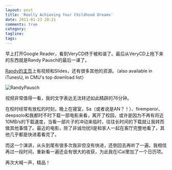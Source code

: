 ```yaml
---
layout: post
title: 'Really Achieving Your Childhood Dreams'
date: 2011-01-23 20:21
comments: true
category: 
tagline: 
tags:
---
```

    

早上打开Google Reader，看到VeryCD终于被和谐了。最后从VeryCD上拖下来的东西就是Randy Pausch的最后一课了。

[Randy的主页](http://www.cs.cmu.edu/~pausch/)上有视频和Slides，还有很多其他的资源。（also available in iTunesU,  in CMU's top download list）

![RandyPausch](http://qingpei.me/images/in_post/newimage.jpg)

视频非常值得一看，我的文字表达无法转述如此精辟的76分钟。

在校时经常有放松的时刻，晚上在寝室，Sa（或者说是AN？！）、firemperor、deepsolo和我都时不时下载一部电影来看，离开了校园，或许是因为不再有将近10MB/s的下载速度，当看一部片子的冲动来临时，往往长时间的下载就让我转而做其他事情了。最近的电影，除了非诚勿扰II是和家人一起在客厅完整地看了，其他几乎都是快进着看完了。

而这一个演讲，从头到尾有很多次我非但没有快进，还倒回去再听了一遍。我相信再过一段时间，重新看一遍还会有很大的收获，为此我在iCal里加了一个日历项。

再次大喊一声，精品！
